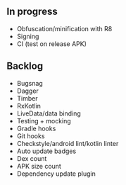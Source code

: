 ## In progress

- Obfuscation/minification with R8
- Signing
- CI (test on release APK)


## Backlog

- Bugsnag
- Dagger
- Timber
- RxKotlin
- LiveData/data binding
- Testing + mocking
- Gradle hooks
- Git hooks
- Checkstyle/android lint/kotlin linter
- Auto update badges
- Dex count
- APK size count
- Dependency update plugin
